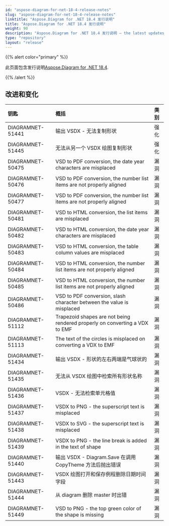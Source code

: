 ```yaml
---
id: "aspose-diagram-for-net-18-4-release-notes"
slug: "aspose-diagram-for-net-18-4-release-notes"
linktitle: "Aspose.Diagram for .NET 18.4 发行说明"
title: "Aspose.Diagram for .NET 18.4 发行说明"
weight: 90
description: "Aspose.Diagram for .NET 18.4 发行说明 – the latest updates and fixes."
type: "repository"
layout: "release"
---
```

{{% alert color="primary" %}} 

此页面包含发行说明[Aspose.Diagram for .NET 18.4](https://www.nuget.org/packages/Aspose.Diagram/18.4.0).

{{% /alert %}} 
## **改进和变化**

|**钥匙**|**概括**|**类别**|
|:- |:- |:- |
|DIAGRAMNET-51441|输出 VSDX - 无法复制形状|强化|
|DIAGRAMNET-51445|无法从另一个 VSDX 绘图复制形状|强化|
|DIAGRAMNET-50475|VSD to PDF conversion, the date year characters are misplaced|漏洞|
|DIAGRAMNET-50476|VSD to PDF conversion, the number list items are not properly aligned|漏洞|
|DIAGRAMNET-50477|VSD to PDF conversion, the number list items are not properly aligned|漏洞|
|DIAGRAMNET-50481|VSD to HTML conversion, the list items are misplaced|漏洞|
|DIAGRAMNET-50482|VSD to HTML conversion, the date year characters are misplaced|漏洞|
|DIAGRAMNET-50483|VSD to HTML conversion, the table column values are misplaced|漏洞|
|DIAGRAMNET-50484|VSD to HTML conversion, the number list items are not properly aligned|漏洞|
|DIAGRAMNET-50485|VSD to HTML conversion, the number list items are not properly aligned|漏洞|
|DIAGRAMNET-50486|VSD to PDF conversion, slash character between the value is misplaced|漏洞|
|DIAGRAMNET-51112|Trapezoid shapes are not being rendered properly on converting a VDX to EMF|漏洞|
|DIAGRAMNET-51113|The text of the circles is misplaced on converting a VDX to EMF|漏洞|
|DIAGRAMNET-51434|输出 VSDX - 形状的左右两端是气球状的|漏洞|
|DIAGRAMNET-51435|无法从 VSDX 绘图中检索所有形状名称|漏洞|
|DIAGRAMNET-51436|VSDX - 无法检索单元格值|漏洞|
|DIAGRAMNET-51437|VSDX to PNG - the superscript text is misplaced|漏洞|
|DIAGRAMNET-51438|VSDX to SVG - the superscript text is misplaced|漏洞|
|DIAGRAMNET-51439|VSDX to PNG - the line break is added in the text of shape|漏洞|
|DIAGRAMNET-51440|输出 VSDX - Diagram.Save 在调用 CopyTheme 方法后抛出错误|漏洞|
|DIAGRAMNET-51443|VSDX 绘图打开和保存例程删除日期时间字段|漏洞|
|DIAGRAMNET-51444|从 diagram 删除 master 时出错|漏洞|
|DIAGRAMNET-51449|VSD to PNG - the top green color of the shape is missing|漏洞|

